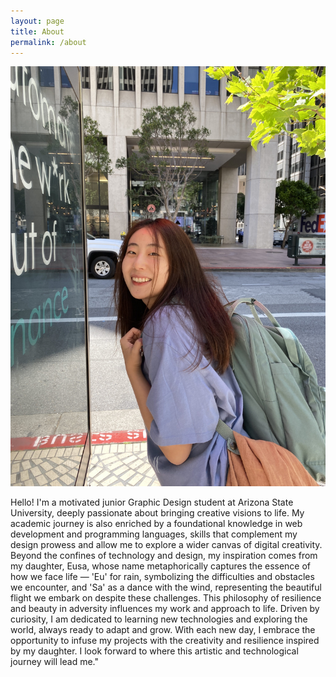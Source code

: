 ```yaml
---
layout: page
title: About
permalink: /about
---
```

![Yiwei Song](../assets/img/yiweisong.jpg)

Hello! I'm a motivated junior Graphic Design student at Arizona State University, deeply passionate about bringing creative visions to life. My academic journey is also enriched by a foundational knowledge in web development and programming languages, skills that complement my design prowess and allow me to explore a wider canvas of digital creativity. Beyond the confines of technology and design, my inspiration comes from my daughter, Eusa, whose name metaphorically captures the essence of how we face life — 'Eu' for rain, symbolizing the difficulties and obstacles we encounter, and 'Sa' as a dance with the wind, representing the beautiful flight we embark on despite these challenges. This philosophy of resilience and beauty in adversity influences my work and approach to life. Driven by curiosity, I am dedicated to learning new technologies and exploring the world, always ready to adapt and grow. With each new day, I embrace the opportunity to infuse my projects with the creativity and resilience inspired by my daughter. I look forward to where this artistic and technological journey will lead me."
